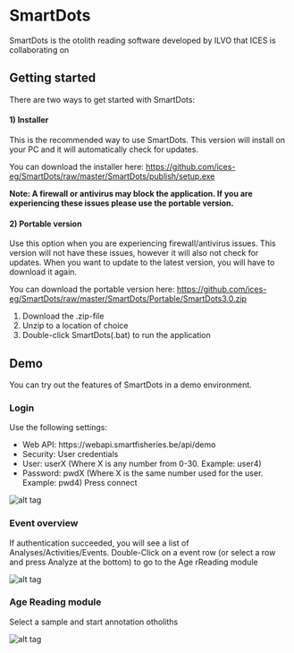 # SmartDots
SmartDots is the otolith reading software developed by ILVO that ICES is collaborating on

## Getting started
There are two ways to get started with SmartDots:

#### 1) Installer
This is the recommended way to use SmartDots.
This version will install on your PC and it will automatically check for updates.

You can download the installer here:
https://github.com/ices-eg/SmartDots/raw/master/SmartDots/publish/setup.exe

**Note: A firewall or antivirus may block the application. If you are experiencing these issues please use the portable version.**

#### 2) Portable version
Use this option when you are experiencing firewall/antivirus issues. This version will not have these issues, however it will also not check for updates. When you want to update to the latest version, you will have to download it again.

You can download the portable version here:
https://github.com/ices-eg/SmartDots/raw/master/SmartDots/Portable/SmartDots3.0.zip

1) Download the .zip-file
2) Unzip to a location of choice
3) Double-click SmartDots(.bat) to run the application

## Demo
You can try out the features of SmartDots in a demo environment.

### Login
Use the following settings:
- Web API: https://<span></span>webapi.smartfisheries.be/api/demo
- Security: User credentials
- User: userX   (Where X is any number from 0-30. Example: user4)
- Password: pwdX (Where X is the same number used for the user. Example: pwd4)
Press connect

![alt tag](https://webapi.smartfisheries.be/images/sd1.png)

### Event overview
If authentication succeeded, you will see a list of Analyses/Activities/Events.
Double-Click on a event row (or select a row and press Analyze at the bottom) to go to the Age rReading module

![alt tag](https://webapi.smartfisheries.be/images/sd2.png)

### Age Reading module
Select a sample and start annotation otholiths

![alt tag](https://webapi.smartfisheries.be/images/sd3.png)
